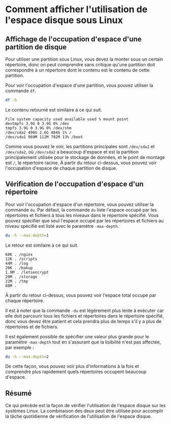 # Comment afficher l'utilisation de l'espace disque sous Linux

## Affichage de l'occupation d'espace d'une partition de disque

Pour utiliser une partition sous Linux, vous devez la monter sous un certain répertoire, donc on peut comprendre sans critique qu'une partition doit correspondre à un répertoire dont le contenu est le contenu de cette partition.

Pour voir l'occupation d'espace d'une partition, vous pouvez utiliser la commande `df`.

```sh
df -h
```

Le contenu retourné est similaire à ce qui suit.

```
File system capacity used available used % mount point
devtmpfs 3.9G 0 3.9G 0% /dev
tmpfs 3.9G 0 3.9G 0% /dev/shm
/dev/sda2 496G 2.6G 484G 1% /
/dev/sda1 969M 112M 792M 13% /boot
```

Comme vous pouvez le voir, les partitions principales sont `/dev/sda1` et `/dev/sda2`, où `/dev/sda2` a beaucoup d'espace et est la partition principalement utilisée pour le stockage de données, et le point de montage est `/`, le répertoire racine. À partir du retour ci-dessus, vous pouvez voir l'occupation d'espace de chaque partition de disque.

## Vérification de l'occupation d'espace d'un répertoire

Pour voir l'occupation d'espace d'un répertoire, vous pouvez utiliser la commande `du`. Par défaut, la commande `du` liste l'espace occupé par les répertoires et fichiers à tous les niveaux dans le répertoire spécifié. Vous pouvez spécifier que seul l'espace occupé par les répertoires et fichiers au niveau spécifié est listé avec le paramètre `-max-depth`.

```sh
du -h --max-depth=1
```

Le retour est similaire à ce qui suit.

```
68K . /nginx
12K . /scripts
44M . /log
20K . /bakup
1.9M . /letsencrypt
20M . /storage
22M . /tmp
88M .
```

À partir du retour ci-dessus, vous pouvez voir l'espace total occupé par chaque répertoire.

Il est à noter que la commande `-du` est légèrement plus lente à exécuter car elle doit parcourir tous les fichiers et répertoires dans le répertoire spécifié, donc vous devez être patient et cela prendra plus de temps s'il y a plus de répertoires et de fichiers.

Il est également possible de spécifier une valeur plus grande pour le paramètre `-max-depth` tout en s'assurant que la lisibilité n'est pas affectée, par exemple :

```sh
du -h --max-depth=2
```

De cette façon, vous pouvez voir plus d'informations à la fois et comprendre plus rapidement quels répertoires occupent beaucoup d'espace.

## Résumé

Ce qui précède est la façon de vérifier l'utilisation de l'espace disque sur les systèmes Linux. La combinaison des deux peut être utilisée pour accomplir la tâche quotidienne de vérification de l'utilisation de l'espace disque.